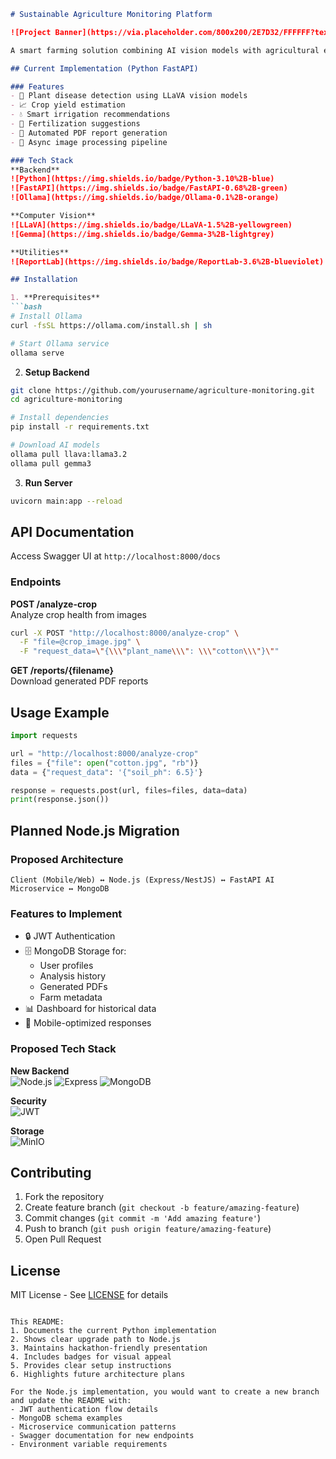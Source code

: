 

```markdown
# Sustainable Agriculture Monitoring Platform

![Project Banner](https://via.placeholder.com/800x200/2E7D32/FFFFFF?text=Sustainable+Agriculture+Monitoring)

A smart farming solution combining AI vision models with agricultural expertise to monitor crop health and provide actionable recommendations.

## Current Implementation (Python FastAPI)

### Features
- 🌱 Plant disease detection using LLaVA vision models
- 📈 Crop yield estimation
- 💧 Smart irrigation recommendations
- 🌾 Fertilization suggestions
- 📄 Automated PDF report generation
- 🔄 Async image processing pipeline

### Tech Stack
**Backend**  
![Python](https://img.shields.io/badge/Python-3.10%2B-blue)
![FastAPI](https://img.shields.io/badge/FastAPI-0.68%2B-green)
![Ollama](https://img.shields.io/badge/Ollama-0.1%2B-orange)

**Computer Vision**  
![LLaVA](https://img.shields.io/badge/LLaVA-1.5%2B-yellowgreen)
![Gemma](https://img.shields.io/badge/Gemma-3%2B-lightgrey)

**Utilities**  
![ReportLab](https://img.shields.io/badge/ReportLab-3.6%2B-blueviolet)

## Installation

1. **Prerequisites**
```bash
# Install Ollama
curl -fsSL https://ollama.com/install.sh | sh

# Start Ollama service
ollama serve
```

2. **Setup Backend**
```bash
git clone https://github.com/yourusername/agriculture-monitoring.git
cd agriculture-monitoring

# Install dependencies
pip install -r requirements.txt

# Download AI models
ollama pull llava:llama3.2
ollama pull gemma3
```

3. **Run Server**
```bash
uvicorn main:app --reload
```

## API Documentation

Access Swagger UI at `http://localhost:8000/docs`

### Endpoints

**POST /analyze-crop**  
Analyze crop health from images

```bash
curl -X POST "http://localhost:8000/analyze-crop" \
  -F "file=@crop_image.jpg" \
  -F "request_data=\"{\\\"plant_name\\\": \\\"cotton\\\"}\""
```

**GET /reports/{filename}**  
Download generated PDF reports

## Usage Example

```python
import requests

url = "http://localhost:8000/analyze-crop"
files = {"file": open("cotton.jpg", "rb")}
data = {"request_data": '{"soil_ph": 6.5}'}

response = requests.post(url, files=files, data=data)
print(response.json())
```

## Planned Node.js Migration

### Proposed Architecture
```
Client (Mobile/Web) ↔ Node.js (Express/NestJS) ↔ FastAPI AI Microservice ↔ MongoDB
```

### Features to Implement
- 🔒 JWT Authentication
- 🗄️ MongoDB Storage for:
  - User profiles
  - Analysis history
  - Generated PDFs
  - Farm metadata
- 📊 Dashboard for historical data
- 📱 Mobile-optimized responses

### Proposed Tech Stack
**New Backend**  
![Node.js](https://img.shields.io/badge/Node.js-18%2B-brightgreen)
![Express](https://img.shields.io/badge/Express-4.18%2B-lightgrey)
![MongoDB](https://img.shields.io/badge/MongoDB-6%2B-green)

**Security**  
![JWT](https://img.shields.io/badge/JWT-Auth-blue)

**Storage**  
![MinIO](https://img.shields.io/badge/MinIO-PDF%20Storage-orange)

## Contributing

1. Fork the repository
2. Create feature branch (`git checkout -b feature/amazing-feature`)
3. Commit changes (`git commit -m 'Add amazing feature'`)
4. Push to branch (`git push origin feature/amazing-feature`)
5. Open Pull Request

## License

MIT License - See [LICENSE](LICENSE) for details
```

This README:
1. Documents the current Python implementation
2. Shows clear upgrade path to Node.js
3. Maintains hackathon-friendly presentation
4. Includes badges for visual appeal
5. Provides clear setup instructions
6. Highlights future architecture plans

For the Node.js implementation, you would want to create a new branch and update the README with:
- JWT authentication flow details
- MongoDB schema examples
- Microservice communication patterns
- Swagger documentation for new endpoints
- Environment variable requirements